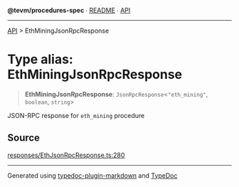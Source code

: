 **@tevm/procedures-spec** ∙ [README](../README.md) ∙ [API](../API.md)

***

[API](../API.md) > EthMiningJsonRpcResponse

# Type alias: EthMiningJsonRpcResponse

> **EthMiningJsonRpcResponse**: `JsonRpcResponse`\<`"eth_mining"`, `boolean`, `string`\>

JSON-RPC response for `eth_mining` procedure

## Source

[responses/EthJsonRpcResponse.ts:280](https://github.com/evmts/tevm-monorepo/blob/main/core/procedures-spec/src/responses/EthJsonRpcResponse.ts#L280)

***
Generated using [typedoc-plugin-markdown](https://www.npmjs.com/package/typedoc-plugin-markdown) and [TypeDoc](https://typedoc.org/)
